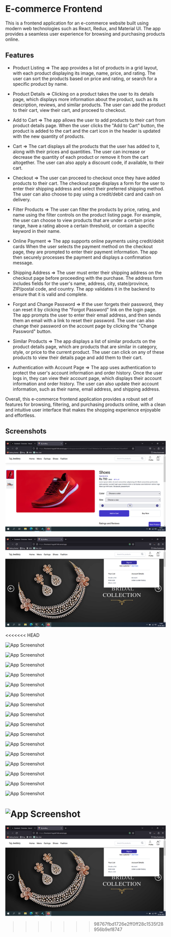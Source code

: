 # E-commerce Frontend

This is a frontend application for an e-commerce website built using modern web technologies such as React, Redux, and Material UI. The app provides a seamless user experience for browsing and purchasing products online.

## Features

- Product Listing => The app provides a list of products in a grid layout, with each product displaying its image, name, price, and rating. The user can sort the products based on price and rating, or search for a specific product by name.

- Product Details => Clicking on a product takes the user to its details page, which displays more information about the product, such as its description, reviews, and similar products. The user can add the product to their cart, view their cart, and proceed to checkout.

- Add to Cart => The app allows the user to add products to their cart from product details page. When the user clicks the "Add to Cart" button, the product is added to the cart and the cart icon in the header is updated with the new quantity of products.

- Cart => The cart displays all the products that the user has added to it, along with their prices and quantities. The user can increase or decrease the quantity of each product or remove it from the cart altogether. The user can also apply a discount code, if available, to their cart.

- Checkout => The user can proceed to checkout once they have added products to their cart. The checkout page displays a form for the user to enter their shipping address and select their preferred shipping method. The user can also choose to pay using a credit/debit card and cash on delivery.

- Filter Products => The user can filter the products by price, rating, and name using the filter controls on the product listing page. For example, the user can choose to view products that are under a certain price range, have a rating above a certain threshold, or contain a specific keyword in their name.

- Online Payment => The app supports online payments using credit/debit cards When the user selects the payment method on the checkout page, they are prompted to enter their payment information. The app then securely processes the payment and displays a confirmation message.

- Shipping Address => The user must enter their shipping address on the checkout page before proceeding with the purchase. The address form includes fields for the user's name, address, city, state/province, ZIP/postal code, and country. The app validates it in the backend to ensure that it is valid and complete.

- Forgot and Change Password => If the user forgets their password, they can reset it by clicking the "Forgot Password" link on the login page. The app prompts the user to enter their email address, and then sends them an email with a link to reset their password. The user can also change their password on the account page by clicking the "Change Password" button.

- Similar Products => The app displays a list of similar products on the product details page, which are products that are similar in category, style, or price to the current product. The user can click on any of these products to view their details page and add them to their cart.

- Authentication with Account Page => The app uses authentication to protect the user's account information and order history. Once the user logs in, they can view their account page, which displays their account information and order history. The user can also update their account information, such as their name, email address, and shipping address.

Overall, this e-commerce frontend application provides a robust set of features for browsing, filtering, and purchasing products online, with a clean and intuitive user interface that makes the shopping experience enjoyable and effortless.

## Screenshots

![App Screenshot](/assets/Screenshot.png?raw=true)

![App Screenshot](/assets/Screenshot1.png?raw=true)

<<<<<<< HEAD

![App Screenshot](/Frontend/assets/Screenshot8.png?raw=true)

![App Screenshot](/Frontend/assets/Screenshot7.png?raw=true)

![App Screenshot](/Frontend/assets/Screenshot6.png?raw=true)

![App Screenshot](/Frontend/assets/Screenshot5.png?raw=true)

![App Screenshot](/Frontend/assets/Screenshot4.png?raw=true)

![App Screenshot](/Frontend/assets/Screenshot3.png?raw=true)

![App Screenshot](/Frontend/assets/Screenshot2.png?raw=true)

![App Screenshot](/Frontend/assets/Screenshot19.png?raw=true)

![App Screenshot](/Frontend/assets/Screenshot18.png?raw=true)

![App Screenshot](/Frontend/assets/Screenshot17.png?raw=true)

![App Screenshot](/Frontend/assets/Screenshot16.png?raw=true)

![App Screenshot](/Frontend/assets/Screenshot15.png?raw=true)

![App Screenshot](/Frontend/assets/Screenshot14.png?raw=true)

![App Screenshot](/Frontend/assets/Screenshot13.png?raw=true)

![App Screenshot](/Frontend/assets/Screenshot12.png?raw=true)

![App Screenshot](/Frontend/assets/Screenshot11.png?raw=true)

# ![App Screenshot](/Frontend/assets/Screenshot10.png?raw=true)

![App Screenshot](/assets/Screenshot1.png?raw=true)

> > > > > > > 98767fbd1726e2ff0ff28c1535f28956b9ef8747
